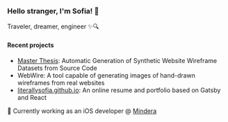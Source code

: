 ### Hello stranger, I'm Sofia! 👋

Traveler, dreamer, engineer ✨🔍

#### Recent projects

- [Master Thesis](https://hdl.handle.net/10216/128542): Automatic Generation of Synthetic Website Wireframe Datasets from Source Code
- WebWire: A tool capable of generating images of hand-drawn wireframes from real websites
- [literallysofia.github.io](https://literallysofia.github.io): An online resume and portfolio based on Gatsby and React

📍 Currently working as an iOS developer @ [Mindera](https://mindera.com)

<!--
**literallysofia/literallysofia** is a ✨ _special_ ✨ repository because its `README.md` (this file) appears on your GitHub profile.

Here are some ideas to get you started:

- 🔭 I’m currently working on ...
- 🌱 I’m currently learning ...
- 👯 I’m looking to collaborate on ...
- 🤔 I’m looking for help with ...
- 💬 Ask me about ...
- 📫 How to reach me: ...
- 😄 Pronouns: ...
- ⚡ Fun fact: ...
-->
